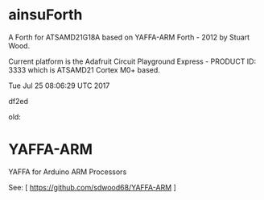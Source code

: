 # ainsuForth

A Forth for ATSAMD21G18A based on YAFFA-ARM Forth - 2012 by Stuart Wood.

Current platform is the Adafruit Circuit Playground Express - PRODUCT ID: 3333 
which is ATSAMD21 Cortex M0+ based.

Tue Jul 25 08:06:29 UTC 2017

df2ed

old:

# YAFFA-ARM
YAFFA for Arduino ARM Processors 

See:
 [ https://github.com/sdwood68/YAFFA-ARM ]

